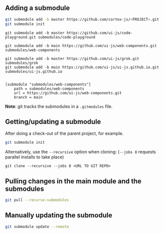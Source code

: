 ## Adding a submodule

```bash
git submodule add -b master https://github.com/cortex-js/<PROJECT>.git submodules/<PROJECT>
git submodule init
```

```
git submodule add -b master https://github.com/ui-js/code-playground.git submodules/code-playground

git submodule add -b main https://github.com/ui-js/web-components.git submodules/web-components

git submodule add -b master https://github.com/ui-js/grok.git submodules/grok
git submodule add -b main https://github.com/ui-js/ui-js.github.io.git submodules/ui-js.github.io


[submodule "submodules/web-components"]
	path = submodules/web-components
	url = https://github.com/ui-js/web-components.git
	branch = main
```

**Note**: git tracks the submodules in a `.gitmodules` file.

## Getting/updating a submodule

After doing a check-out of the parent project, for example.

```bash
git submodule init
```

Alternatively, use the `--recursive` option when cloning:
(`--jobs 8` requests parallel installs to take place)

```
git clone --recursive --jobs 8 <URL TO GIT REPO>
```

## Pulling changes in the main module and the submodules

```bash
git pull --recurse-submodules
```

## Manually updating the submodule

```bash
git submodule update --remote
```
